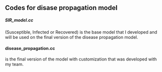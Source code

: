 ## Codes for disase propagation model

##### SIR_model.cc
(Susceptible, Infected or Recovered) is the base model that I developed and will be used on the final version of the disease propagation model.


#### disease_propagation.cc
is the final version of the model with customization that was developed with my team.
